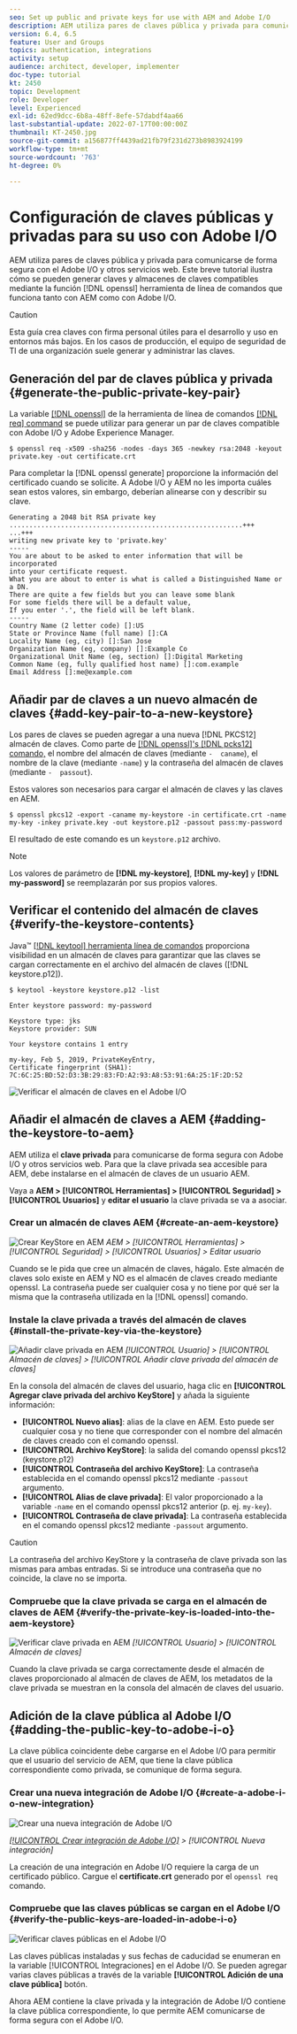 ```yaml
---
seo: Set up public and private keys for use with AEM and Adobe I/O
description: AEM utiliza pares de claves pública y privada para comunicarse de forma segura con el Adobe I/O y otros servicios web. Este breve tutorial ilustra cómo se pueden generar claves y almacenes de claves compatibles con la herramienta de línea de comandos openssl que funciona tanto con AEM como con Adobe I/O.
version: 6.4, 6.5
feature: User and Groups
topics: authentication, integrations
activity: setup
audience: architect, developer, implementer
doc-type: tutorial
kt: 2450
topic: Development
role: Developer
level: Experienced
exl-id: 62ed9dcc-6b8a-48ff-8efe-57dabdf4aa66
last-substantial-update: 2022-07-17T00:00:00Z
thumbnail: KT-2450.jpg
source-git-commit: a156877ff4439ad21fb79f231d273b8983924199
workflow-type: tm+mt
source-wordcount: '763'
ht-degree: 0%

---
```


# Configuración de claves públicas y privadas para su uso con Adobe I/O

AEM utiliza pares de claves pública y privada para comunicarse de forma segura con el Adobe I/O y otros servicios web. Este breve tutorial ilustra cómo se pueden generar claves y almacenes de claves compatibles mediante la función [!DNL openssl] herramienta de línea de comandos que funciona tanto con AEM como con Adobe I/O.

>[!CAUTION]
>
>Esta guía crea claves con firma personal útiles para el desarrollo y uso en entornos más bajos. En los casos de producción, el equipo de seguridad de TI de una organización suele generar y administrar las claves.

## Generación del par de claves pública y privada {#generate-the-public-private-key-pair}

La variable [[!DNL openssl]](https://www.openssl.org/docs/man1.0.2/man1/openssl.html) de la herramienta de línea de comandos [[!DNL req] command](https://www.openssl.org/docs/man1.0.2/man1/req.html) se puede utilizar para generar un par de claves compatible con Adobe I/O y Adobe Experience Manager.

```shell
$ openssl req -x509 -sha256 -nodes -days 365 -newkey rsa:2048 -keyout private.key -out certificate.crt
```

Para completar la [!DNL openssl generate] proporcione la información del certificado cuando se solicite. A Adobe I/O y AEM no les importa cuáles sean estos valores, sin embargo, deberían alinearse con y describir su clave.

```
Generating a 2048 bit RSA private key
...........................................................+++
...+++
writing new private key to 'private.key'
-----
You are about to be asked to enter information that will be incorporated
into your certificate request.
What you are about to enter is what is called a Distinguished Name or a DN.
There are quite a few fields but you can leave some blank
For some fields there will be a default value,
If you enter '.', the field will be left blank.
-----
Country Name (2 letter code) []:US
State or Province Name (full name) []:CA
Locality Name (eg, city) []:San Jose
Organization Name (eg, company) []:Example Co
Organizational Unit Name (eg, section) []:Digital Marketing
Common Name (eg, fully qualified host name) []:com.example
Email Address []:me@example.com
```

## Añadir par de claves a un nuevo almacén de claves {#add-key-pair-to-a-new-keystore}

Los pares de claves se pueden agregar a una nueva [!DNL PKCS12] almacén de claves. Como parte de [[!DNL openssl]'s [!DNL pcks12] comando,](https://www.openssl.org/docs/man1.0.2/man1/pkcs12.html) el nombre del almacén de claves (mediante `-  caname`), el nombre de la clave (mediante `-name`) y la contraseña del almacén de claves (mediante `-  passout`).

Estos valores son necesarios para cargar el almacén de claves y las claves en AEM.

```shell
$ openssl pkcs12 -export -caname my-keystore -in certificate.crt -name my-key -inkey private.key -out keystore.p12 -passout pass:my-password
```

El resultado de este comando es un `keystore.p12` archivo.

>[!NOTE]
>
>Los valores de parámetro de **[!DNL my-keystore]**, **[!DNL my-key]** y **[!DNL my-password]** se reemplazarán por sus propios valores.

## Verificar el contenido del almacén de claves {#verify-the-keystore-contents}

Java™ [[!DNL keytool] herramienta línea de comandos](https://docs.oracle.com/middleware/1213/wls/SECMG/keytool-summary-appx.htm#SECMG818) proporciona visibilidad en un almacén de claves para garantizar que las claves se cargan correctamente en el archivo del almacén de claves ([!DNL keystore.p12]).

```shell
$ keytool -keystore keystore.p12 -list

Enter keystore password: my-password

Keystore type: jks
Keystore provider: SUN

Your keystore contains 1 entry

my-key, Feb 5, 2019, PrivateKeyEntry,
Certificate fingerprint (SHA1): 7C:6C:25:BD:52:D3:3B:29:83:FD:A2:93:A8:53:91:6A:25:1F:2D:52
```

![Verificar el almacén de claves en el Adobe I/O](assets/set-up-public-private-keys-for-use-with-aem-and-adobe-io/adobe-io--public-keys.png)

## Añadir el almacén de claves a AEM {#adding-the-keystore-to-aem}

AEM utiliza el **clave privada** para comunicarse de forma segura con Adobe I/O y otros servicios web. Para que la clave privada sea accesible para AEM, debe instalarse en el almacén de claves de un usuario AEM.

Vaya a **AEM > [!UICONTROL Herramientas] > [!UICONTROL Seguridad] > [!UICONTROL Usuarios]** y **editar el usuario** la clave privada se va a asociar.

### Crear un almacén de claves AEM {#create-an-aem-keystore}

![Crear KeyStore en AEM](assets/set-up-public-private-keys-for-use-with-aem-and-adobe-io/aem--create-keystore.png)
*AEM > [!UICONTROL Herramientas] > [!UICONTROL Seguridad] > [!UICONTROL Usuarios] > Editar usuario*

Cuando se le pida que cree un almacén de claves, hágalo. Este almacén de claves solo existe en AEM y NO es el almacén de claves creado mediante openssl. La contraseña puede ser cualquier cosa y no tiene por qué ser la misma que la contraseña utilizada en la [!DNL openssl] comando.

### Instale la clave privada a través del almacén de claves {#install-the-private-key-via-the-keystore}

![Añadir clave privada en AEM](assets/set-up-public-private-keys-for-use-with-aem-and-adobe-io/aem--add-private-key.png)
*[!UICONTROL Usuario] > [!UICONTROL Almacén de claves] > [!UICONTROL Añadir clave privada del almacén de claves]*

En la consola del almacén de claves del usuario, haga clic en **[!UICONTROL Agregar clave privada del archivo KeyStore]** y añada la siguiente información:

* **[!UICONTROL Nuevo alias]**: alias de la clave en AEM. Esto puede ser cualquier cosa y no tiene que corresponder con el nombre del almacén de claves creado con el comando openssl.
* **[!UICONTROL Archivo KeyStore]**: la salida del comando openssl pkcs12 (keystore.p12)
* **[!UICONTROL Contraseña del archivo KeyStore]**: La contraseña establecida en el comando openssl pkcs12 mediante `-passout` argumento.
* **[!UICONTROL Alias de clave privada]**: El valor proporcionado a la variable `-name` en el comando openssl pkcs12 anterior (p. ej. `my-key`).
* **[!UICONTROL Contraseña de clave privada]**: La contraseña establecida en el comando openssl pkcs12 mediante `-passout` argumento.

>[!CAUTION]
>
>La contraseña del archivo KeyStore y la contraseña de clave privada son las mismas para ambas entradas. Si se introduce una contraseña que no coincide, la clave no se importa.

### Compruebe que la clave privada se carga en el almacén de claves de AEM {#verify-the-private-key-is-loaded-into-the-aem-keystore}

![Verificar clave privada en AEM](assets/set-up-public-private-keys-for-use-with-aem-and-adobe-io/aem--keystore.png)
*[!UICONTROL Usuario] > [!UICONTROL Almacén de claves]*

Cuando la clave privada se carga correctamente desde el almacén de claves proporcionado al almacén de claves de AEM, los metadatos de la clave privada se muestran en la consola del almacén de claves del usuario.

## Adición de la clave pública al Adobe I/O {#adding-the-public-key-to-adobe-i-o}

La clave pública coincidente debe cargarse en el Adobe I/O para permitir que el usuario del servicio de AEM, que tiene la clave pública correspondiente como privada, se comunique de forma segura.

### Crear una nueva integración de Adobe I/O {#create-a-adobe-i-o-new-integration}

![Crear una nueva integración de Adobe I/O](assets/set-up-public-private-keys-for-use-with-aem-and-adobe-io/adobe-io--create-new-integration.png)

*[[!UICONTROL Crear integración de Adobe I/O]](https://developer.adobe.com/console/) > [!UICONTROL Nueva integración]*

La creación de una integración en Adobe I/O requiere la carga de un certificado público. Cargue el **certificate.crt** generado por el `openssl req` comando.

### Compruebe que las claves públicas se cargan en el Adobe I/O {#verify-the-public-keys-are-loaded-in-adobe-i-o}

![Verificar claves públicas en el Adobe I/O](assets/set-up-public-private-keys-for-use-with-aem-and-adobe-io/adobe-io--public-keys.png)

Las claves públicas instaladas y sus fechas de caducidad se enumeran en la variable [!UICONTROL Integraciones] en el Adobe I/O. Se pueden agregar varias claves públicas a través de la variable **[!UICONTROL Adición de una clave pública]** botón.

Ahora AEM contiene la clave privada y la integración de Adobe I/O contiene la clave pública correspondiente, lo que permite AEM comunicarse de forma segura con el Adobe I/O.
